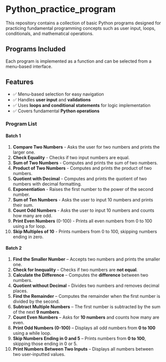 # Python_practice_program

This repository contains a collection of basic Python programs designed for practicing fundamental programming concepts such as user input, loops, conditionals, and mathematical operations.

## Programs Included
Each program is implemented as a function and can be selected from a menu-based interface.

## Features  
- ✅ Menu-based selection for easy navigation  
- ✅ Handles **user input** and **validations**  
- ✅ Uses **loops and conditional statements** for logic implementation  
- ✅ Covers fundamental **Python operations** 

### Program List
#### Batch 1

1. **Compare Two Numbers** - Asks the user for two numbers and prints the larger one.
2. **Check Equality** - Checks if two input numbers are equal.
3. **Sum of Two Numbers** - Computes and prints the sum of two numbers.
4. **Product of Two Numbers** - Computes and prints the product of two numbers.
5. **Quotient with Decimal** - Computes and prints the quotient of two numbers with decimal formatting.
6. **Exponentiation** - Raises the first number to the power of the second number.
7. **Sum of Ten Numbers** - Asks the user to input 10 numbers and prints their sum.
8. **Count Odd Numbers** - Asks the user to input 10 numbers and counts how many are odd.
9. **Print Even Numbers** (0-100) - Prints all even numbers from 0 to 100 using a for loop.
10. **Skip Multiples of 10** - Prints numbers from 0 to 100, skipping numbers ending in zero.

#### Batch 2

1. **Find the Smaller Number** – Accepts two numbers and prints the smaller one.  
2. **Check for Inequality** – Checks if two numbers are **not equal**.  
3. **Calculate the Difference** – Computes the **difference** between two numbers.  
4. **Quotient without Decimal** – Divides two numbers and removes decimal places.  
5. **Find the Remainder** – Computes the remainder when the first number is divided by the second.  
6. **Subtract Multiple Numbers** – The first number is subtracted by the sum of the next **9 numbers**.  
7. **Count Even Numbers** – Asks for **10 numbers** and counts how many are even.  
8. **Print Odd Numbers (0-100)** – Displays all odd numbers from **0 to 100** using a while loop.  
9. **Skip Numbers Ending in 0 and 5** – Prints numbers from **0 to 100**, skipping those ending in 0 or 5.  
10. **Print Numbers Between Two Inputs** – Displays all numbers between two user-inputted values.  
